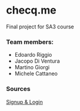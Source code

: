 # checq.me
Final project for SA3 course

### Team members:

* Edoardo Riggio
* Jacopo Di Ventura
* Martino Giorgi
* Michele Cattaneo

### Sources

[Signup & Login](https://github.com/bradtraversy/node_passport_login) 